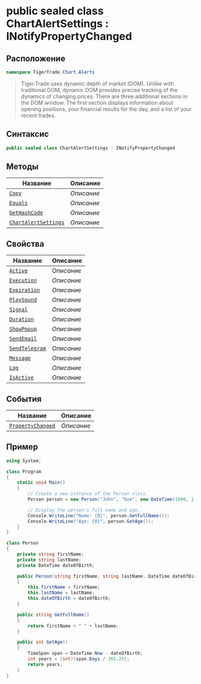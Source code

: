 
# public sealed class ChartAlertSettings : INotifyPropertyChanged
## Расположение
```csharp
namespace TigerTrade.Chart.Alerts
```



> Tiger.Trade uses dynamic depth of market (DOM). Unlike with traditional DOM, dynamic DOM provides precise tracking of the dynamics of changing prices. There are three additional sections in the DOM window. The first section displays information about opening positions, your financial results for the day, and a list of your recent trades.

## Синтаксис
```csharp
public sealed class ChartAlertSettings : INotifyPropertyChanged
```


## Методы
| Название | Описание |
| --- | --- |
| [`Copy`](./ChartAlertSettings.cs/metody/Copy.md) | *Описание* |
| [`Equals`](./ChartAlertSettings.cs/metody/Equals.md) | *Описание* |
| [`GetHashCode`](./ChartAlertSettings.cs/metody/GetHashCode.md) | *Описание* |
| [`ChartAlertSettings`](./ChartAlertSettings.cs/metody/ChartAlertSettings.md) | *Описание* |

## Свойства
| Название | Описание |
| --- | --- |
| [`Active`](./ChartAlertSettings.cs/svoistva/Active.md) | *Описание* |
| [`Execution`](./ChartAlertSettings.cs/svoistva/Execution.md) | *Описание* |
| [`Expiration`](./ChartAlertSettings.cs/svoistva/Expiration.md) | *Описание* |
| [`PlaySound`](./ChartAlertSettings.cs/svoistva/PlaySound.md) | *Описание* |
| [`Signal`](./ChartAlertSettings.cs/svoistva/Signal.md) | *Описание* |
| [`Duration`](./ChartAlertSettings.cs/svoistva/Duration.md) | *Описание* |
| [`ShowPopup`](./ChartAlertSettings.cs/svoistva/ShowPopup.md) | *Описание* |
| [`SendEmail`](./ChartAlertSettings.cs/svoistva/SendEmail.md) | *Описание* |
| [`SendTelegram`](./ChartAlertSettings.cs/svoistva/SendTelegram.md) | *Описание* |
| [`Message`](./ChartAlertSettings.cs/svoistva/Message.md) | *Описание* |
| [`Log`](./ChartAlertSettings.cs/svoistva/Log.md) | *Описание* |
| [`IsActive`](./ChartAlertSettings.cs/svoistva/IsActive.md) | *Описание* |

## События
| Название | Описание |
| --- | --- |
| [`PropertyChanged`](./ChartAlertSettings.cs/sobytiya/PropertyChanged.md) | *Описание* |


## Пример
```csharp
using System;

class Program
{
    static void Main()
    {
        // Create a new instance of the Person class.
        Person person = new Person("John", "Doe", new DateTime(1990, 1, 1));

        // Display the person's full name and age.
        Console.WriteLine("Name: {0}", person.GetFullName());
        Console.WriteLine("Age: {0}", person.GetAge());
    }
}

class Person
{
    private string firstName;
    private string lastName;
    private DateTime dateOfBirth;

    public Person(string firstName, string lastName, DateTime dateOfBirth)
    {
        this.firstName = firstName;
        this.lastName = lastName;
        this.dateOfBirth = dateOfBirth;
    }

    public string GetFullName()
    {
        return firstName + " " + lastName;
    }

    public int GetAge()
    {
        TimeSpan span = DateTime.Now - dateOfBirth;
        int years = (int)(span.Days / 365.25);
        return years;
    }
}
```

